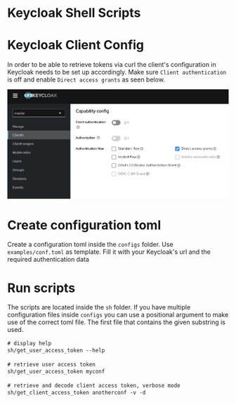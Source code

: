 # Keycloak Shell Scripts

# Keycloak Client Config

In order to be able to retrieve tokens via curl the client's configuration in Keycloak needs to be set up accordingly. Make sure `Client authentication` is off and enable `Direct access grants` as seen below.

![client conf](gfx/client_config.png)

# Create configuration toml

Create a configuration toml inside the `configs` folder. Use `examples/conf.toml` as template. Fill it with your Keycloak's url and the required authentication data

# Run scripts

The scripts are located inside the `sh` folder. If you have multiple configuration files inside `configs` you can use a positional argument to make use of the correct toml file. The first file that contains the given substring is used.

```shell
# display help
sh/get_user_access_token --help

# retrieve user access token
sh/get_user_access_token myconf

# retrieve and decode client access token, verbose mode
sh/get_client_access_token anotherconf -v -d
```

